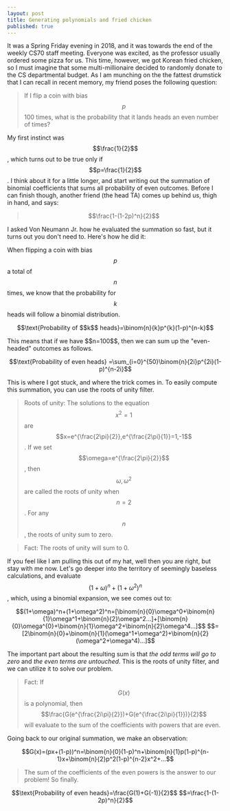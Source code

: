 ```yaml
---
layout: post
title: Generating polynomials and fried chicken
published: true
---
```


<script src='https://cdnjs.cloudflare.com/ajax/libs/mathjax/2.7.5/MathJax.js?config=TeX-MML-AM_CHTML' async></script>
<script type="text/x-mathjax-config">
MathJax.Hub.Config({
tex2jax: {inlineMath: [['$','$'], ['\\(','\\)']]}
});
</script>

It was a Spring Friday evening in 2018, and it was towards the end of the weekly CS70 staff meeting. Everyone was excited, as the professor usually ordered some pizza for us. This time, however, we got Korean fried chicken, so I must imagine that some multi-millionaire decided to randomly donate to the CS departmental budget. As I am munching on the the fattest drumstick that I can recall in recent memory, my friend poses the following question:

> If I flip a coin with bias $$p$$ 100 times, what is the probability that it lands heads an even number of times?

My first instinct was $$\frac{1}{2}$$, which turns out to be true only if $$p=\frac{1}{2}$$. I think about it for a little longer, and start writing out the summation of binomial coefficients that sums all probability of even outcomes. Before I can finish though, another friend (the head TA) comes up behind us, thigh in hand, and says:

> $$\frac{1-(1-2p)^n}{2}$$

I asked Von Neumann Jr. how he evaluated the summation so fast, but it turns out you don't need to. Here's how he did it: 

When flipping a coin with bias $$p$$ a total of $$n$$ times, we know that the probability for $$k$$ heads will follow a binomial distribution. 
<p style="text-align: center;">
	$$\text{Probability of $$k$$ heads}=\binom{n}{k}p^{k}(1-p)^{n-k}$$
</p>
This means that if we have $$n=100$$, then we can sum up the "even-headed" outcomes as follows. 
<p style="text-align: center;">
	$$\text{Probability of even heads} =\sum_{i=0}^{50}\binom{n}{2i}p^{2i}(1-p)^{n-2i}$$
</p>

This is where I got stuck, and where the trick comes in. To easily compute this summation, you can use the roots of unity filter. 

> Roots of unity: The solutions to the equation $$x^2=1$$ are $$x=e^{\frac{2\pi}{2}},e^{\frac{2\pi}{1}}=1,-1$$. If we set $$\omega=e^{\frac{2\pi}{2}}$$, then $$\omega, \omega^2$$ are called the roots of unity when $$n=2$$. For any $$n$$, the roots of unity sum to zero. 

> Fact: The roots of unity will sum to 0. 

If you feel like I am pulling this out of my hat, well then you are right, but stay with me now. Let's go deeper into the territory of seemingly baseless calculations, and evaluate $$(1+\omega)^n+(1+\omega^2)^n$$, which, using a binomial expansion, we see comes out to:

<p style="text-align: center;">
	$$(1+\omega)^n+(1+\omega^2)^n=[\binom{n}{0}\omega^0+\binom{n}{1}\omega^1+\binom{n}{2}\omega^2...]+[\binom{n}{0}\omega^{0}+\binom{n}{1}\omega^2+\binom{n}{2}\omega^4...]$$
	$$=[2\binom{n}{0}+\binom{n}{1}(\omega^1+\omega^2)+\binom{n}{2}(\omega^2+\omega^4)...]$$
</p>

The important part about the resulting sum is that *the odd terms will go to zero* and *the even terms are untouched*. This is the roots of unity filter, and we can utilize it to solve our problem. 

> Fact: If $$G(x)$$ is a polynomial, then $$\frac{G(e^{\frac{2i\pi}{2}})+G(e^{\frac{2i\pi}{1}})}{2}$$ will evaluate to the sum of the coefficients with powers that are even. 

Going back to our original summation, we make an observation:

<p style="text-align: center;">
	$$G(x)=(px+(1-p))^n=\binom{n}{0}(1-p)^n+\binom{n}{1}p(1-p)^{n-1}x+\binom{n}{2}p^2(1-p)^{n-2}x^2+...$$
</p>

> The sum of the coefficients of the even powers is the answer to our problem! So finally.

<p style="text-align: center;">
	$$\text{Probability of even heads}=\frac{G(1)+G(-1)}{2}$$
	$$=\frac{1-(1-2p)^n}{2}$$
</p>